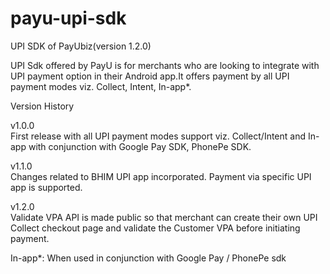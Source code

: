 # payu-upi-sdk
UPI SDK of PayUbiz(version 1.2.0)

UPI Sdk offered by PayU is for merchants who are looking to integrate with UPI payment option in their Android app.It offers payment by all UPI payment modes viz. Collect, Intent, In-app*. 

Version History 

v1.0.0  
First release with all UPI payment modes support viz. Collect/Intent and In-app with conjunction with Google Pay SDK, PhonePe SDK. 

v1.1.0  
Changes related to BHIM UPI app incorporated. 
Payment via specific UPI app is supported. 

v1.2.0  
Validate VPA API is made public so that merchant can create their own UPI Collect checkout page and validate the Customer VPA before initiating payment.

In-app*: When used in conjunction with Google Pay / PhonePe sdk   

